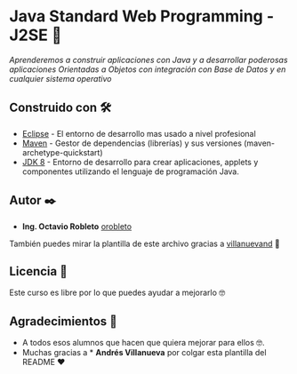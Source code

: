 # Java Standard Web Programming - J2SE  🚀

_Aprenderemos a construir aplicaciones con Java y a desarrollar poderosas aplicaciones Orientadas a Objetos con integración con Base de Datos y en cualquier sistema operativo_

## Construido con 🛠️

* [Eclipse](https://www.eclipse.org/downloads/) - El entorno de desarrollo mas usado a nivel profesional
* [Maven](https://maven.apache.org/) - Gestor de dependencias (librerías) y sus versiones (maven-archetype-quickstart)
* [JDK 8](https://www.oracle.com/ar/java/technologies/javase/javase-jdk8-downloads.html) - Entorno de desarrollo para crear aplicaciones, applets y componentes utilizando el lenguaje de programación Java.

## Autor ✒️

* **Ing. Octavio Robleto** [orobleto](https://octaviorobleto.com/)

También puedes mirar la plantilla de este archivo gracias a [villanuevand](https://github.com/villanuevand) 📢

## Licencia 📄

Este curso es libre por lo que puedes ayudar a mejorarlo 🤓

## Agradecimientos 🎁

* A todos esos alumnos que hacen que quiera mejorar para ellos 🤓.
* Muchas gracias a * **Andrés Villanueva** por colgar esta plantilla del README ❤️